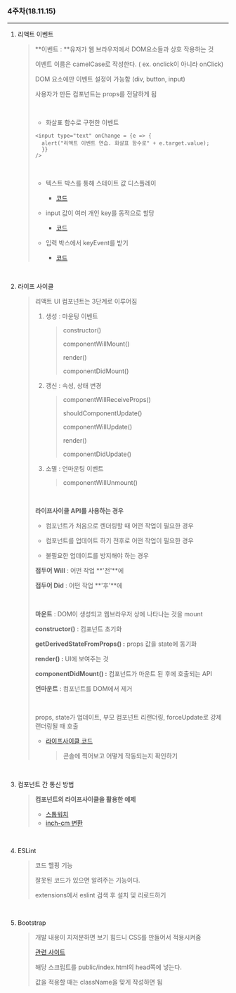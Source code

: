 ### 4주차(18.11.15)

---



1. 리액트 이벤트

   > **이벤트 : **유저가 웹 브라우저에서 DOM요소들과 상호 작용하는 것
   >
   > 이벤트 이름은 camelCase로 작성한다. ( ex. onclick이 아니라 onClick)
   >
   > DOM 요소에만 이벤트 설정이 가능함 (div, button, input)
   >
   > 사용자가 만든 컴포넌트는 props를 전달하게 됨
   >
   > <br/>
   >
   > - 화살표 함수로 구현한 이벤트
   >
   > ```
   > <input type="text" onChange = {e => {
   >   alert("리액트 이벤트 연습. 화살표 함수로" + e.target.value);
   >   }}
   > />
   > ```
   >
   > <br/>
   >
   > - 텍스트 박스를 통해 스테이트 값 디스플레이
   >   - [코드](https://github.com/kim6394/reactStudy/blob/master/4week/four_1/src/lec03_method.js)
   >
   > - input 값이 여러 개인 key를 동적으로 할당
   >   - [코드](https://github.com/kim6394/reactStudy/blob/master/4week/four_1/src/lec04_multiInput.js)
   > - 입력 박스에서 keyEvent를 받기
   >   - [코드](https://github.com/kim6394/reactStudy/blob/master/4week/four_1/src/lec05_keyEvent.js)

   <br/>

2. 라이프 사이클

   > 리액트 UI 컴포넌트는 3단계로 이루어짐
   >
   > 1. 생성 : 마운팅 이벤트
   >
   >    > constructor()
   >    >
   >    > componentWillMount()
   >    >
   >    > render()
   >    >
   >    > componentDidMount()
   >
   > 2. 갱신 : 속성, 상태 변경
   >
   >    > componentWillReceiveProps()
   >    >
   >    > shouldComponentUpdate()
   >    >
   >    > componentWillUpdate()
   >    >
   >    > render()
   >    >
   >    > componentDidUpdate()
   >
   > 3. 소멸 : 언마운팅 이벤트
   >
   >    > componentWillUnmount()
   >
   > <br/>
   >
   > **라이프사이클 API를 사용하는 경우**
   >
   > - 컴포넌트가 처음으로 렌더링할 때 어떤 작업이 필요한 경우
   >
   > - 컴포넌트를 업데이트 하기 전후로 어떤 작업이 필요한 경우
   >
   > - 불필요한 업데이트를 방지해야 하는 경우
   >
   >
   >
   > **접두어 Will** : 어떤 작업 **'전'**에
   >
   > **접두어 Did** : 어떤 작업 **'후'**에
   >
   > <br/>
   >
   > **마운트** : DOM이 생성되고 웹브라우저 상에 나타나는 것을 mount
   >
   > **constructor()** : 컴포넌트 초기화
   >
   > **getDerivedStateFromProps() :** props 값을 state에 동기화
   >
   > **render() :** UI에 보여주는 것
   >
   > **componentDidMount() :** 컴포넌트가 마운트 된 후에 호출되는 API
   >
   > **언마운트** : 컴포넌트를 DOM에서 제거
   >
   > <br/>
   >
   > props, state가 업데이트, 부모 컴포넌트 리랜더링, forceUpdate로 강제 랜더링될 때 호출
   >
   >
   >
   > - [라이프사이클 코드](https://github.com/kim6394/reactStudy/blob/master/4week/four_1/src/lec06_lifecycle.js)
   >
   >   > 콘솔에 찍어보고 어떻게 작동되는지 확인하기

   <br/>

3. 컴포넌트 간 통신 방법

   > **컴포넌트의 라이프사이클을 활용한 예제**
   >
   > - [스톱워치](https://github.com/kim6394/reactStudy/blob/master/4week/four_1/src/stopwatch.js)
   > - [inch-cm 변환](https://github.com/kim6394/reactStudy/blob/master/4week/four_1/src/lec07_inchToCm.js)

   <br/>

4. ESLint

   > 코드 헬핑 기능
   >
   > 잘못된 코드가 있으면 알려주는 기능이다.
   >
   > extensions에서 eslint 검색 후 설치 및 리로드하기

   <br />

5. Bootstrap

   > 개발 내용이 지저분하면 보기 힘드니 CSS를 만들어서 적용시켜줌
   >
   > [관련 사이트](https://www.getbootstrap.com)
   >
   >
   > 해당 스크립트를 public/index.html의 head쪽에 넣는다.
   >
   > 값을 적용할 때는 className을 맞게 작성하면 됨